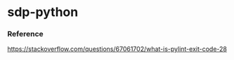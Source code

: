 # sdp-python





### Reference
https://stackoverflow.com/questions/67061702/what-is-pylint-exit-code-28
